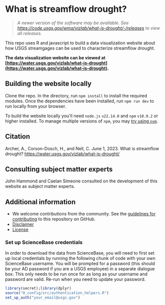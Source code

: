 # What is streamflow drought?

> _A newer version of the software may be available. See https://code.usgs.gov/wma/vizlab/what-is-drought/-/releases to view all releases._

This repo uses R and javascript to build a data visualization website about how USGS streamgages can be used to characterize streamflow drought. 

**The data visualization website can be viewed at [https://water.usgs.gov/vizlab/what-is-drought](https://water.usgs.gov/vizlab/what-is-drought).**

## Building the website locally

Clone the repo. In the directory, run `npm install` to install the required modules. Once the dependencies have been installed, run `npm run dev` to run locally from your browser.

To build the website locally you'll need `node.js` `v22.14.0` and `npm` `v10.9.2` or higher installed. To manage multiple versions of `npm`, you may [try using `nvm`](https://betterprogramming.pub/how-to-change-node-js-version-between-projects-using-nvm-3ad2416bda7e).

## Citation

Archer, A., Corson-Dosch, H., and Nell, C. June 1, 2023. What is streamflow drought? https://water.usgs.gov/vizlab/what-is-drought/

## Consulting subject matter experts
John Hammond and Caelan Simeone consulted on the development of this website as subject matter experts.

## Additional information
* We welcome contributions from the community. See the [guidelines for contributing](https://github.com/DOI-USGS/{app_title}/) to this repository on GitHub.
* [Disclaimer](https://code.usgs.gov/wma/vizlab/{app_title}/-/blob/main/DISCLAIMER.md)
* [License](https://code.usgs.gov/wma/vizlab/{app_title}/-/blob/main/LICENSE.md)


### Set up ScienceBase credentials 

In order to download the data from ScienceBase, you will need to first set up local credentials by running the following chunk of code with your own ScienceBase username. You will be prompted for a password (this should be your AD password if you are a USGS employee) in a separate dialogue box. This only needs to be run once for as long as your username and password are valid. Re-run when you need to update your password.

```r
library(secret);library(dplyr)
source("0_config/src/authentication_helpers.R")
set_up_auth("your_email@usgs.gov")
```
